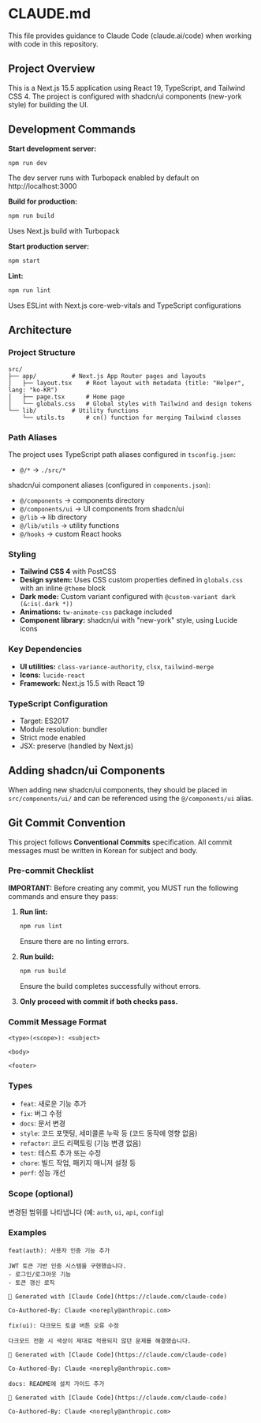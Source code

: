 # CLAUDE.md

This file provides guidance to Claude Code (claude.ai/code) when working with code in this repository.

## Project Overview

This is a Next.js 15.5 application using React 19, TypeScript, and Tailwind CSS 4. The project is configured with shadcn/ui components (new-york style) for building the UI.

## Development Commands

**Start development server:**
```bash
npm run dev
```
The dev server runs with Turbopack enabled by default on http://localhost:3000

**Build for production:**
```bash
npm run build
```
Uses Next.js build with Turbopack

**Start production server:**
```bash
npm start
```

**Lint:**
```bash
npm run lint
```
Uses ESLint with Next.js core-web-vitals and TypeScript configurations

## Architecture

### Project Structure
```
src/
├── app/          # Next.js App Router pages and layouts
│   ├── layout.tsx    # Root layout with metadata (title: "Helper", lang: "ko-KR")
│   ├── page.tsx      # Home page
│   └── globals.css   # Global styles with Tailwind and design tokens
└── lib/          # Utility functions
    └── utils.ts      # cn() function for merging Tailwind classes
```

### Path Aliases
The project uses TypeScript path aliases configured in `tsconfig.json`:
- `@/*` → `./src/*`

shadcn/ui component aliases (configured in `components.json`):
- `@/components` → components directory
- `@/components/ui` → UI components from shadcn/ui
- `@/lib` → lib directory
- `@/lib/utils` → utility functions
- `@/hooks` → custom React hooks

### Styling

- **Tailwind CSS 4** with PostCSS
- **Design system:** Uses CSS custom properties defined in `globals.css` with an inline `@theme` block
- **Dark mode:** Custom variant configured with `@custom-variant dark (&:is(.dark *))`
- **Animations:** `tw-animate-css` package included
- **Component library:** shadcn/ui with "new-york" style, using Lucide icons

### Key Dependencies

- **UI utilities:** `class-variance-authority`, `clsx`, `tailwind-merge`
- **Icons:** `lucide-react`
- **Framework:** Next.js 15.5 with React 19

### TypeScript Configuration

- Target: ES2017
- Module resolution: bundler
- Strict mode enabled
- JSX: preserve (handled by Next.js)

## Adding shadcn/ui Components

When adding new shadcn/ui components, they should be placed in `src/components/ui/` and can be referenced using the `@/components/ui` alias.

## Git Commit Convention

This project follows **Conventional Commits** specification. All commit messages must be written in Korean for subject and body.

### Pre-commit Checklist

**IMPORTANT:** Before creating any commit, you MUST run the following commands and ensure they pass:

1. **Run lint:**
   ```bash
   npm run lint
   ```
   Ensure there are no linting errors.

2. **Run build:**
   ```bash
   npm run build
   ```
   Ensure the build completes successfully without errors.

3. **Only proceed with commit if both checks pass.**

### Commit Message Format
```
<type>(<scope>): <subject>

<body>

<footer>
```

### Types
- `feat`: 새로운 기능 추가
- `fix`: 버그 수정
- `docs`: 문서 변경
- `style`: 코드 포맷팅, 세미콜론 누락 등 (코드 동작에 영향 없음)
- `refactor`: 코드 리팩토링 (기능 변경 없음)
- `test`: 테스트 추가 또는 수정
- `chore`: 빌드 작업, 패키지 매니저 설정 등
- `perf`: 성능 개선

### Scope (optional)
변경된 범위를 나타냅니다 (예: `auth`, `ui`, `api`, `config`)

### Examples
```
feat(auth): 사용자 인증 기능 추가

JWT 토큰 기반 인증 시스템을 구현했습니다.
- 로그인/로그아웃 기능
- 토큰 갱신 로직

🤖 Generated with [Claude Code](https://claude.com/claude-code)

Co-Authored-By: Claude <noreply@anthropic.com>
```

```
fix(ui): 다크모드 토글 버튼 오류 수정

다크모드 전환 시 색상이 제대로 적용되지 않던 문제를 해결했습니다.

🤖 Generated with [Claude Code](https://claude.com/claude-code)

Co-Authored-By: Claude <noreply@anthropic.com>
```

```
docs: README에 설치 가이드 추가

🤖 Generated with [Claude Code](https://claude.com/claude-code)

Co-Authored-By: Claude <noreply@anthropic.com>
```
